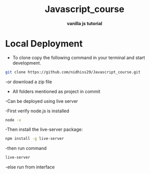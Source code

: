 <h1 align = "center ">Javascript_course </h1>
<h4 align= "center"> vanilla js tutorial </h4>

# Local Deployment

- To clone copy the following command in your terminal and start development.

```sh
git clone https://github.com/nidhiss29/Javascript_course.git
```

-or download a zip file

- All folders mentioned as project in commit

-Can be deployed using live server

-First verify node.js is installed

```sh
node -v
```

-Then install the live-server package:

```sh
npm install -g live-server
```

-then run command 

```sh
live-server
```

-else run from interface

